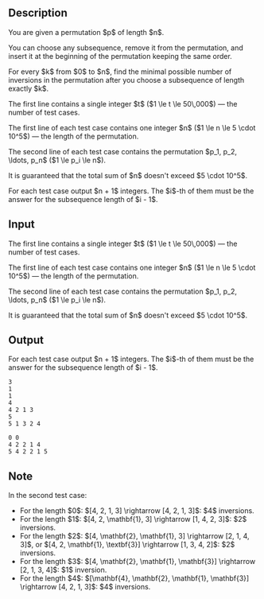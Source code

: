 ## Description

<div><p>You are given a permutation $p$ of length $n$.</p><p>You can choose any subsequence, remove it from the permutation, and insert it at the beginning of the permutation keeping the same order.</p><p>For every $k$ from $0$ to $n$, find the minimal possible number of inversions in the permutation after you choose a subsequence of length exactly $k$.</p></div><div class="input-specification"><p>The first line contains a single integer $t$ ($1 \le t \le 50\,000$)&nbsp;— the number of test cases.</p><p>The first line of each test case contains one integer $n$ ($1 \le n \le 5 \cdot 10^5$)&nbsp;— the length of the permutation.</p><p>The second line of each test case contains the permutation $p_1, p_2, \ldots, p_n$ ($1 \le p_i \le n$).</p><p>It is guaranteed that the total sum of $n$ doesn't exceed $5 \cdot 10^5$.</p></div><div class="output-specification"><p>For each test case output $n + 1$ integers. The $i$-th of them must be the answer for the subsequence length of $i - 1$.</p></div>

## Input

<p>The first line contains a single integer $t$ ($1 \le t \le 50\,000$)&nbsp;— the number of test cases.</p><p>The first line of each test case contains one integer $n$ ($1 \le n \le 5 \cdot 10^5$)&nbsp;— the length of the permutation.</p><p>The second line of each test case contains the permutation $p_1, p_2, \ldots, p_n$ ($1 \le p_i \le n$).</p><p>It is guaranteed that the total sum of $n$ doesn't exceed $5 \cdot 10^5$.</p>

## Output

<p>For each test case output $n + 1$ integers. The $i$-th of them must be the answer for the subsequence length of $i - 1$.</p>





```input1|2,3,6,7
3
1
1
4
4 2 1 3
5
5 1 3 2 4
```




```output1
0 0
4 2 2 1 4
5 4 2 2 1 5
```



## Note

<p>In the second test case: </p><ul> <li> For the length $0$: $[4, 2, 1, 3] \rightarrow [4, 2, 1, 3]$: $4$ inversions. </li><li> For the length $1$: $[4, 2, \mathbf{1}, 3] \rightarrow [1, 4, 2, 3]$: $2$ inversions. </li><li> For the length $2$: $[4, \mathbf{2}, \mathbf{1}, 3] \rightarrow [2, 1, 4, 3]$, or $[4, 2, \mathbf{1}, \textbf{3}] \rightarrow [1, 3, 4, 2]$: $2$ inversions. </li><li> For the length $3$: $[4, \mathbf{2}, \mathbf{1}, \mathbf{3}] \rightarrow [2, 1, 3, 4]$: $1$ inversion. </li><li> For the length $4$: $[\mathbf{4}, \mathbf{2}, \mathbf{1}, \mathbf{3}] \rightarrow [4, 2, 1, 3]$: $4$ inversions. </li></ul>
